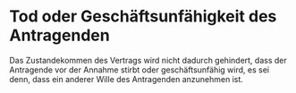 # Tod oder Geschäftsunfähigkeit des Antragenden

Das Zustandekommen des Vertrags wird nicht dadurch gehindert, dass der Antragende vor der Annahme stirbt oder geschäftsunfähig wird, es sei denn, dass ein anderer Wille des Antragenden anzunehmen ist.